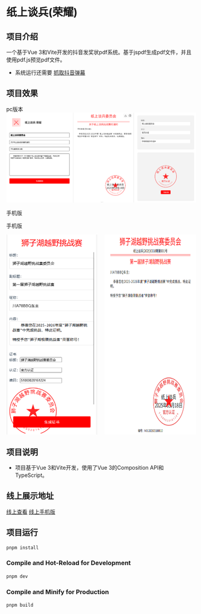 # 纸上谈兵(荣耀)

## 项目介绍
一个基于Vue 3和Vite开发的抖音发奖状pdf系统。基于jspdf生成pdf文件，并且使用pdf.js预览pdf文件。
* 系统运行还需要  [抓取抖音弹幕](https://gitee.com/apebyte/dy-barrage-grab)
## 项目效果
pc版本
![项目截图](/images/paper.png)


手机版


手机版

<div style="display: flex; justify-content: space-between;">
  <img src="/images/lionLake.png" width="48%">
  <img src="/images/lionLakepdf.png" width="48%">
</div>

## 项目说明
- 项目基于Vue 3和Vite开发，使用了Vue 3的Composition API和TypeScript。

## 线上展示地址
 [线上查看](https://paper-talk.newbeexx.com/)
[线上手机版](https://paper-talk.newbeexx.com/lionLake)
 
## 项目运行
```sh
pnpm install
```

### Compile and Hot-Reload for Development

```sh
pnpm dev
```

### Compile and Minify for Production

```sh
pnpm build
```
